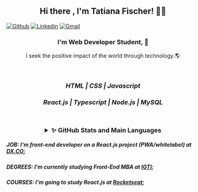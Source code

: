 <h2 align="center"> Hi there , I'm Tatiana Fischer! 👋💙 </h2>

[![Github](https://img.shields.io/badge/-Github-000?style=flat&logo=Github&logoColor=white)](https://github.com/TatianaFischer)
[![Linkedin](https://img.shields.io/badge/-LinkedIn-blue?style=flat&logo=Linkedin&logoColor=white)](https://www.linkedin.com/in/tatianaffischer/)
[![Gmail](https://img.shields.io/badge/-Gmail-c14438?style=flat&logo=Gmail&logoColor=white)](mailto:tatiana.fischer@acad.pucrs.br)

<h3 align="center"> I'm Web Developer Student, 🚀 </h3>
<p align="center"> I seek the positive impact of the world through technology.🌎 </p>

 
 <br/>
 
<i> <h3 align="center">    HTML | CSS | Javascript <p> </h3>
 <h3 align="center"> React.js | Typescript | Node.js | MySQL <p> </i>
 
 <br/>
<details align="center">
  <summary >✨ GitHub Stats and Main Languages</summary>

 
 
  ![TatianaFischer's GitHub stats](https://github-readme-stats.vercel.app/api?username=TatianaFischer&show_icons=true&theme=default)


 

  ![Top Langs](https://github-readme-stats.vercel.app/api/top-langs/?username=TatianaFischer&layout=)
</details>

 ##### JOB: I'm front-end developer on a React.js project (PWA/whitelabel) at [DX.CO](http://marketing.4all.com/dxco);
 ##### DEGREES: I'm currently studying Front-End MBA at [IGTI](https://www.igti.com.br/cursos/mba-em-desenvolvimento-front-end/); 
 ##### COURSES:  I'm going to study React.js at [Rocketseat](https://rocketseat.com.br/);
 


